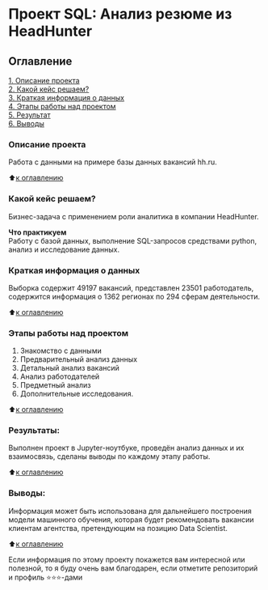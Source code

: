 # Проект SQL: Анализ резюме из HeadHunter

## Оглавление  
[1. Описание проекта](.README.md#Описание-проекта)  
[2. Какой кейс решаем?](.README.md#Какой-кейс-решаем)  
[3. Краткая информация о данных](.README.md#Краткая-информация-о-данных)  
[4. Этапы работы над проектом](.README.md#Этапы-работы-над-проектом)  
[5. Результат](.README.md#Результат)    
[6. Выводы](.README.md#Выводы) 

### Описание проекта    
Работа с данными на примере базы данных вакансий hh.ru.

:arrow_up:[к оглавлению](_)


### Какой кейс решаем?    
Бизнес-задача с применением роли аналитика в компании HeadHunter.

**Что практикуем**     
Работу с базой данных, выполнение SQL-запросов средствами python, анализ и исследование данных.


### Краткая информация о данных
Выборка содержит 49197 вакансий, представлен 23501 работодатель, содержится информация о 1362 регионах по 294 сферам деятельности.

:arrow_up:[к оглавлению](.README.md#Оглавление)


### Этапы работы над проектом  
1. Знакомство с данными
2. Предварительный анализ данных
3. Детальный анализ вакансий
4. Анализ работодателей
5. Предметный анализ
6. Дополнительные исследования.

:arrow_up:[к оглавлению](.README.md#Оглавление)


### Результаты:  
Выполнен проект в Jupyter-ноутбуке, проведён анализ данных и их взаимосвязь, сделаны выводы по каждому этапу работы.

:arrow_up:[к оглавлению](.README.md#Оглавление)


### Выводы:
Информация может быть использована для дальнейшего построения модели машинного обучения, которая будет рекомендовать вакансии клиентам агентства, претендующим на позицию Data Scientist.

:arrow_up:[к оглавлению](.README.md#Оглавление)


Если информация по этому проекту покажется вам интересной или полезной, то я буду очень вам благодарен, если отметите репозиторий и профиль ⭐️⭐️⭐️-дами
